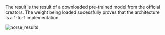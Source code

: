 The result is the result of a downloaded pre-trained model from the official creators. 
The weight being loaded sucessfully proves that the architecture is a 1-to-1 implementation.


![horse_results](https://github.com/user-attachments/assets/5c197731-84f2-4863-b548-efdb54a30601)
